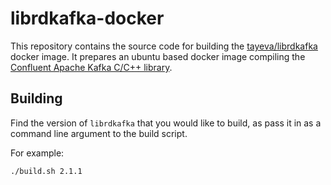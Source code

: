 # librdkafka-docker

This repository contains the source code for building the [tayeva/librdkafka](https://hub.docker.com/repository/docker/tayeva/librdkafka/general) docker image. It prepares an ubuntu based docker image compiling the [Confluent Apache Kafka C/C++ library](https://github.com/confluentinc/librdkafka).


## Building

Find the version of `librdkafka` that you would like to build, as pass it in as a command line argument to the build script.

For example:

`./build.sh 2.1.1`

